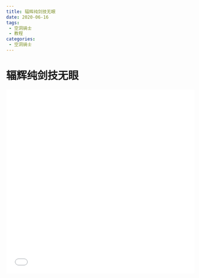 ```yaml
---
title: 辐辉纯剑技无眼
date: 2020-06-16
tags:
 - 空洞骑士
 - 教程
categories:
 - 空洞骑士
---
```


# 辐辉纯剑技无眼

<iframe height=498 width=510 src="asset\hollow_knight_2020-07-14_13-29-54-298.mp4" frameborder=0 allowfullscreen></iframe>

